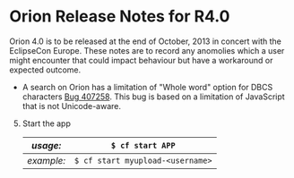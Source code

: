 Orion Release Notes for R4.0
============================

Orion 4.0 is to be released at the end of October, 2013 in concert with the EclipseCon Europe.  These notes are to record any anomolies which a user might encounter that could impact behaviour but have a workaround or expected outcome.

* A search on Orion has a limitation of "Whole word" option for DBCS characters [Bug 407258](https://bugs.eclipse.org/bugs/show_bug.cgi?id=407258 "Bug 407258"). This bug is based on a limitation of JavaScript that is not Unicode-aware.


5. Start the app
 
    | *usage:*   | `$ cf start APP`                 |
    |------------|----------------------------------|
    | *example:* | `$ cf start myupload-<username>` |